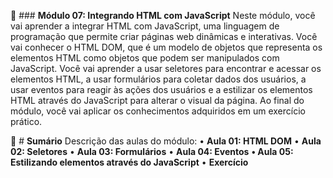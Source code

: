 📌 ### **Módulo 07: Integrando HTML com JavaScript**
Neste módulo, você vai aprender a integrar HTML com JavaScript, uma linguagem de programação que permite criar páginas web dinâmicas e interativas. Você vai conhecer o HTML DOM, que é um modelo de objetos que representa os elementos HTML como objetos que podem ser manipulados com JavaScript. Você vai aprender a usar seletores para encontrar e acessar os elementos HTML, a usar formulários para coletar dados dos usuários, a usar eventos para reagir às ações dos usuários e a estilizar os elementos HTML através do JavaScript para alterar o visual da página. Ao final do módulo, você vai aplicar os conhecimentos adquiridos em um exercício prático.

📎 # **Sumário**
Descrição das aulas do módulo:
•	**Aula 01: HTML DOM**
•	**Aula 02: Seletores**
•	**Aula 03: Formulários**
•	**Aula 04: Eventos**
**•	Aula 05: Estilizando elementos através do JavaScript**
•	**Exercício**

